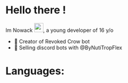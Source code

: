 

# Hello there !

Im Nowack <img src=https://media.giphy.com/media/hvRJCLFzcasrR4ia7z/giphy.gif width="25"/>,
a young developer of 16 y/o
+ 💪 Creator of Revoked Crow bot
+ 🤖 Selling discord bots with @ByNutiTropFlex

# Languages:
